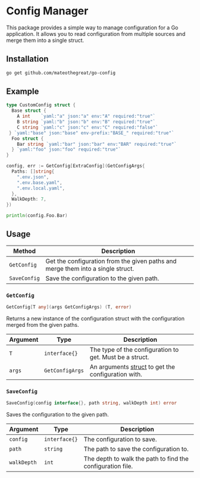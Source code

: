 # Config Manager

This package provides a simple way to manage configuration for a Go application. It allows you to read configuration from multiple sources and merge them into a single struct.

## Installation

```bash
go get github.com/mateothegreat/go-config
```

## Example

```go
type CustomConfig struct {
  Base struct {
    A int    `yaml:"a" json:"a" env:"A" required:"true"`
    B string `yaml:"b" json:"b" env:"B" required:"true"`
    C string `yaml:"c" json:"c" env:"C" required:"false"`
 } `yaml:"base" json:"base" env-prefix:"BASE_" required:"true"`
  Foo struct {
    Bar string `yaml:"bar" json:"bar" env:"BAR" required:"true"`
  } `yaml:"foo" json:"foo" required:"true"`
}

config, err := GetConfig[ExtraConfig](GetConfigArgs{
  Paths: []string{
    ".env.json",
    ".env.base.yaml",
    ".env.local.yaml",
  },
  WalkDepth: 7,
})

println(config.Foo.Bar)
```

## Usage

| Method       | Description                                                                     |
| ------------ | ------------------------------------------------------------------------------- |
| `GetConfig`  | Get the configuration from the given paths and merge them into a single struct. |
| `SaveConfig` | Save the configuration to the given path.                                       |

### `GetConfig`

```go
GetConfig[T any](args GetConfigArgs) (T, error)
```

Returns a new instance of the configuration struct with the configuration merged from the given paths.

| Argument | Type            | Description                                                                |
| -------- | --------------- | -------------------------------------------------------------------------- |
| `T`      | `interface{}`   | The type of the configuration to get. Must be a struct.                    |
| `args`   | `GetConfigArgs` | An arguments [struct](config/config.go#L14) to get the configuration with. |

### `SaveConfig`

```go
SaveConfig(config interface{}, path string, walkDepth int) error
```

Saves the configuration to the given path.

| Argument    | Type          | Description                                                |
| ----------- | ------------- | ---------------------------------------------------------- |
| `config`    | `interface{}` | The configuration to save.                                 |
| `path`      | `string`      | The path to save the configuration to.                     |
| `walkDepth` | `int`         | The depth to walk the path to find the configuration file. |
